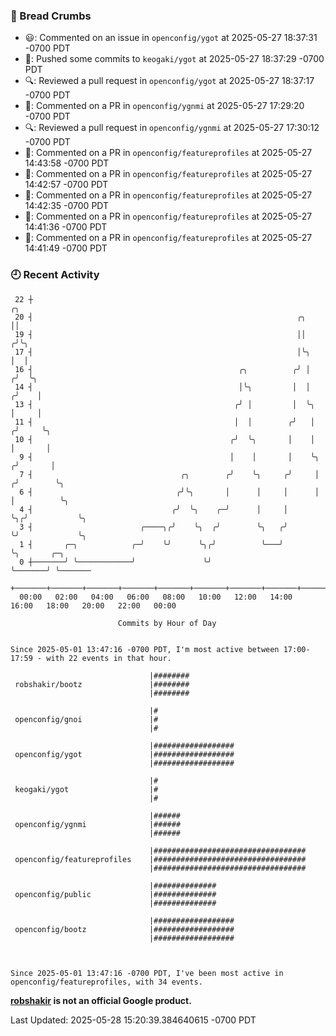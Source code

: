 ### 🍞 Bread Crumbs

 * 😃: Commented on an issue in `openconfig/ygot` at 2025-05-27 18:37:31 -0700 PDT
 * 🚢: Pushed some commits to `keogaki/ygot` at 2025-05-27 18:37:29 -0700 PDT
 * 🔍: Reviewed a pull request in  `openconfig/ygot` at 2025-05-27 18:37:17 -0700 PDT
 * 💬: Commented on a PR in  `openconfig/ygnmi` at 2025-05-27 17:29:20 -0700 PDT
 * 🔍: Reviewed a pull request in  `openconfig/ygnmi` at 2025-05-27 17:30:12 -0700 PDT
 * 💬: Commented on a PR in  `openconfig/featureprofiles` at 2025-05-27 14:43:58 -0700 PDT
 * 💬: Commented on a PR in  `openconfig/featureprofiles` at 2025-05-27 14:42:57 -0700 PDT
 * 💬: Commented on a PR in  `openconfig/featureprofiles` at 2025-05-27 14:42:35 -0700 PDT
 * 💬: Commented on a PR in  `openconfig/featureprofiles` at 2025-05-27 14:41:36 -0700 PDT
 * 💬: Commented on a PR in  `openconfig/featureprofiles` at 2025-05-27 14:41:49 -0700 PDT

### 🕘 Recent Activity
```
 22 ┼                                                                        ╭╮
 20 ┤                                                           ╭╮           ││
 19 ┤                                                           ││          ╭╯╰╮
 17 ┤                                                           │╰╮         │  │
 16 ┤                                              ╭╮          ╭╯ │        ╭╯  ╰╮
 14 ┤                                              │╰╮         │  │       ╭╯    │
 13 ┤                                             ╭╯ │         │  ╰╮      │     │
 11 ┤                                             │  │        ╭╯   │     ╭╯     ╰╮
 10 ┤                                            ╭╯  ╰╮       │    │     │       │
  9 ┤                                            │    │       │    ╰╮   ╭╯       │
  7 ┤                                 ╭╮        ╭╯    ╰╮     ╭╯     │  ╭╯        ╰╮
  6 ┤                                ╭╯╰╮       │      │     │      │  │          ╰╮
  4 ┤                               ╭╯  ╰╮    ╭─╯      │     │      ╰╮╭╯           ╰╮
  3 ┤                        ╭────╮╭╯    ╰╮  ╭╯        ╰╮   ╭╯       ╰╯             ╰╮
  1 ┤       ╭─╮            ╭─╯    ╰╯      ╰╮╭╯          ╰───╯                        ╰╮       ╭─╮
  0 ┼───────╯ ╰────────────╯               ╰╯                                         ╰───────╯ ╰───────
    +───────+───────+───────+───────+───────+───────+───────+───────+───────+───────+───────+───────+────
  00:00   02:00   04:00   06:00   08:00   10:00   12:00   14:00   16:00   18:00   20:00   22:00   00:00   

						Commits by Hour of Day


Since 2025-05-01 13:47:16 -0700 PDT, I'm most active between 17:00-17:59 - with 22 events in that hour.

```



```
                               |########
 robshakir/bootz               |########
                               |########

                               |#
 openconfig/gnoi               |#
                               |#

                               |##################
 openconfig/ygot               |##################
                               |##################

                               |#
 keogaki/ygot                  |#
                               |#

                               |######
 openconfig/ygnmi              |######
                               |######

                               |##################################
 openconfig/featureprofiles    |##################################
                               |##################################

                               |##############
 openconfig/public             |##############
                               |##############

                               |##################
 openconfig/bootz              |##################
                               |##################



Since 2025-05-01 13:47:16 -0700 PDT, I've been most active in openconfig/featureprofiles, with 34 events.

```
**[robshakir](mailto:robjs@google.com) is not an official Google product.**  


Last Updated: 2025-05-28 15:20:39.384640615 -0700 PDT
